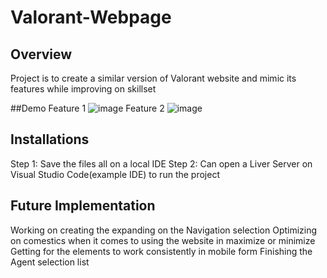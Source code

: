 # Valorant-Webpage

## Overview
Project is to create a similar version of Valorant website and mimic its features while improving on skillset 

##Demo 
Feature 1 ![image](https://github.com/user-attachments/assets/3c1f910b-e928-472e-adc2-2da074debe78)
Feature 2 ![image](https://github.com/user-attachments/assets/3d941041-0f70-4947-8e88-08f2cd4a157b)

## Installations
Step 1: Save the files all on a local IDE 
Step 2: Can open a Liver Server on Visual Studio Code(example IDE) to run the project

## Future Implementation
Working on creating the expanding on the Navigation selection
Optimizing on comestics when it comes to using the website in maximize or minimize
Getting for the elements to work consistently in mobile form
Finishing the Agent selection list
